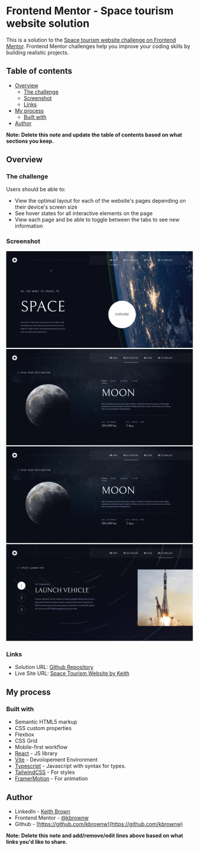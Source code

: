 # Frontend Mentor - Space tourism website solution

This is a solution to the [Space tourism website challenge on Frontend Mentor](https://www.frontendmentor.io/challenges/space-tourism-multipage-website-gRWj1URZ3). Frontend Mentor challenges help you improve your coding skills by building realistic projects.

## Table of contents

- [Overview](#overview)
  - [The challenge](#the-challenge)
  - [Screenshot](#screenshot)
  - [Links](#links)
- [My process](#my-process)
  - [Built with](#built-with)
- [Author](#author)

**Note: Delete this note and update the table of contents based on what sections you keep.**

## Overview

### The challenge

Users should be able to:

- View the optimal layout for each of the website's pages depending on their device's screen size
- See hover states for all interactive elements on the page
- View each page and be able to toggle between the tabs to see new information

### Screenshot

![HomePage](image.png)
![Destinations](image-1.png)
![Crew](image-2.png)
![Technology](image-3.png)

### Links

- Solution URL: [Github Repository](https://github.com/kbrownw/SpaceTourismWebsite)
- Live Site URL: [Space Tourism Website by Keith](https://space-tourism-website-by-keith.web.app/)

## My process

### Built with

- Semantic HTML5 markup
- CSS custom properties
- Flexbox
- CSS Grid
- Mobile-first workflow
- [React](https://reactjs.org/) - JS library
- [Vite](https://vitejs.dev/) - Devolopement Environment
- [Typescript](https://www.typescriptlang.org/) - Javascript with syntax for types.
- [TailwindCSS](https://tailwindcss.com/) - For styles
- [FramerMotion](https://www.framer.com/motion/) - For animation

## Author

- LinkedIn - [Keith Brown](https://www.linkedin.com/in/keith-brown-b9a3a32a2/)
- Frontend Mentor - [@kbrownw](https://www.frontendmentor.io/profile/kbrownw)
- Github - [https://github.com/kbrownw](https://github.com/kbrownw)

**Note: Delete this note and add/remove/edit lines above based on what links you'd like to share.**
